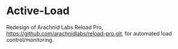 # Active-Load

Redesign of Arachnid Labs Reload Pro, https://github.com/arachnidlabs/reload-pro.git, for automated load control/monitoring.
